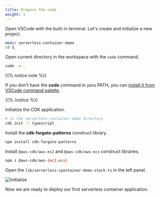 ```yaml
---
title: Prepare the code
weight: 1
---
```


Open VSCode with the built-in terminal. Let's create and initialize a new project.

```sh
mkdir serverless-container-demo
cd $_
```

Open current directory in the workspace with the `code` command.

```sh
code -a .
```

{{% notice note %}}

If you don't have the **code** command in yoru PATH, you can [install it from VSCode command palette](https://code.visualstudio.com/docs/setup/mac#_launching-from-the-command-line).

{{% /notice %}} 


Initialize the CDK application.

```sh
# in the serverless-container-demo directory
cdk init -l typescript
```

Install the **cdk-fargate-patterns** construct library.

```sh
npm install cdk-fargate-patterns
```

Install `@aws-cdk/aws-ec2` and `@aws-cdk/aws-ecs` construct libraries.

```sh
npm i @aws-cdk/aws-{ec2,ecs}
```

Open the `lib/serverless-cpontainer-demo-stack.ts` in the left panel.

![Initialize](/images/init-ok.png)

Now we are ready to deploy our first serverless container application.
